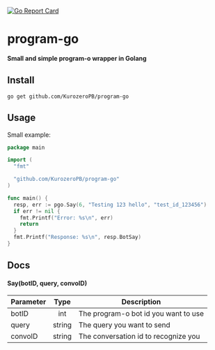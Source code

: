 [![Go Report Card](https://goreportcard.com/badge/github.com/KurozeroPB/program-go)](https://goreportcard.com/report/github.com/KurozeroPB/program-go)

# program-go
__Small and simple program-o wrapper in Golang__

## Install
`go get github.com/KurozeroPB/program-go`

## Usage
Small example:
```go
package main

import (
  "fmt"

  "github.com/KurozeroPB/program-go"
)

func main() {
  resp, err := pgo.Say(6, "Testing 123 hello", "test_id_123456")
  if err != nil {
    fmt.Printf("Error: %s\n", err)
    return
  }
  fmt.Printf("Response: %s\n", resp.BotSay)
}
```

## Docs

#### Say(botID, query, convoID)
| Parameter | Type          | Description |
|-----------|:-------------:|-------------|
| botID     | int           | The program-o bot id you want to use
| query     | string        | The query you want to send
| convoID   | string        | The conversation id to recognize you
